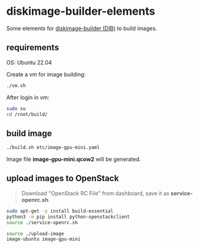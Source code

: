 # diskimage-builder-elements

Some elements for [diskimage-builder (DIB)](https://docs.openstack.org/diskimage-builder/latest/) to build images.

## requirements

OS: Ubuntu 22.04

Create a vm for image building:

```sh
./vm.sh
```

After login in vm:

```sh
sudo su
cd /root/build/
```

## build image

```sh
./build.sh etc/image-gpu-mini.yaml
```

Image file **image-gpu-mini.qcow2** will be generated.

## upload images to OpenStack

> Download "OpenStack RC File" from dashboard, save it as **service-openrc.sh**.

```sh
sudo apt-get -y install build-essential
python3 -m pip install python-openstackclient
source ./service-openrc.sh

source ./upload-image
image-ubuntu image-gpu-mini
```
